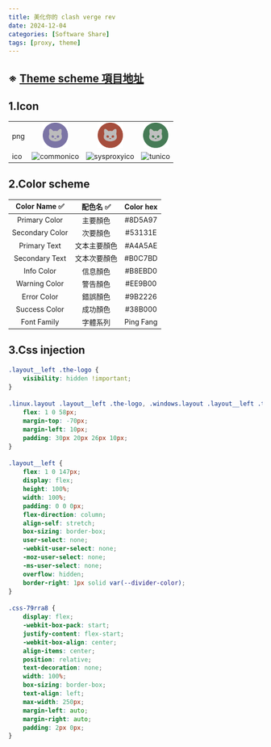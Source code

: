 ```yaml
---
title: 美化你的 clash verge rev
date: 2024-12-04
categories: [Software Share]
tags: [proxy, theme]
---
```

## ※ [Theme scheme 項目地址](https://github.com/Gholts/Clash-verge-theme)

## 1.Icon

<table>
<tr>
 <td>png</td>
 <td align="center"><img src="https://raw.githubusercontent.com/Gholts/Clash-verge-theme/main/icon-flat-colorful/common.png" alt="common" width="50px"></td>
 <td align="center"><img src="https://raw.githubusercontent.com/Gholts/Clash-verge-theme/main/icon-flat-colorful/sysproxy.png" alt="sysproxy" width="50px"></td>
 <td align="center"><img src="https://raw.githubusercontent.com/Gholts/Clash-verge-theme/main/icon-flat-colorful/tun.png" alt="tun" width="50px"></td>
</tr>
<tr>
 <td>ico</td>
 <td align="center"><img src="https://raw.githubusercontent.com/Gholts/Clash-verge-theme/refs/heads/main/icon-flat-colorful/common.ico" alt="commonico" width="50px"></td>
 <td align="center"><img src="https://raw.githubusercontent.com/Gholts/Clash-verge-theme/refs/heads/main/icon-flat-colorful/sysproxy.ico" alt="sysproxyico" width="50px"></td>
 <td align="center"><img src="https://raw.githubusercontent.com/Gholts/Clash-verge-theme/refs/heads/main/icon-flat-colorful/tun.ico" alt="tunico" width="50px"></td>
</tr>
</table>

## 2.Color scheme

| Color Name ✅         | 配色名 ✅     | Color hex    |
|:---------------------:|:-------------:|:------------:|
| Primary Color         | 主要顏色       | #8D5A97      |
| Secondary Color       | 次要顏色       | #53131E      |
| Primary Text          | 文本主要顏色    | #A4A5AE      |
| Secondary Text        | 文本次要顏色    | #B0C7BD      |
| Info Color            | 信息顏色       | #B8EBD0      |
| Warning Color         | 警告顏色       | #EE9B00      |
| Error Color           | 錯誤顏色       | #9B2226      |
| Success Color         | 成功顏色       | #38B000      |
| Font Family           | 字體系列       | Ping Fang    |

## 3.Css injection

```css
.layout__left .the-logo {
    visibility: hidden !important;
}

.linux.layout .layout__left .the-logo, .windows.layout .layout__left .the-logo, .unknown.layout .layout__left .the-logo {
    flex: 1 0 58px;
    margin-top: -70px;
    margin-left: 10px;
    padding: 30px 20px 26px 10px;
}

.layout__left {
    flex: 1 0 147px;
    display: flex;
    height: 100%;
    width: 100%;
    padding: 0 0 0px;
    flex-direction: column;
    align-self: stretch;
    box-sizing: border-box;
    user-select: none;
    -webkit-user-select: none;
    -moz-user-select: none;
    -ms-user-select: none;
    overflow: hidden;
    border-right: 1px solid var(--divider-color);
}

.css-79rra8 {
    display: flex;
    -webkit-box-pack: start;
    justify-content: flex-start;
    -webkit-box-align: center;
    align-items: center;
    position: relative;
    text-decoration: none;
    width: 100%;
    box-sizing: border-box;
    text-align: left;
    max-width: 250px;
    margin-left: auto;
    margin-right: auto;
    padding: 2px 0px;
}
```
